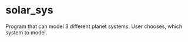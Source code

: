 # solar_sys
Program that can model 3 different planet systems. User chooses, which system to model.
